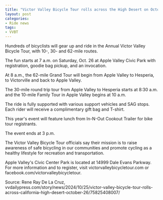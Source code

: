 ```yaml
---
title: "Victor Valley Bicycle Tour rolls across the High Desert on October 26"
layout: post
categories:
- Ride news
tags: 
- VVBT
---
```


Hundreds of bicyclists will gear up and ride in the Annual Victor Valley Bicycle Tour, with 10-, 30- and 62-mile routes. 

The fun starts at 7 a.m. on Saturday, Oct. 26 at Apple Valley Civic Park with registration, goodie bag pickup, and an invocation.

At 8 a.m., the 62-mile Grand Tour will begin from Apple Valley to Hesperia, to Victorville and back to Apple Valley. 

The 30-mile round trip tour from Apple Valley to Hesperia starts at 8:30 a.m. and the 10-mile Family Tour in Apple Valley begins at 10 a.m. 

The ride is fully supported with various support vehicles and SAG stops. Each rider will receive a complimentary gift bag and T-shirt. 

This year's event will feature lunch from In-N-Out Cookout Trailer for bike tour registrants.

The event ends at 3 p.m. 

The Victor Valley Bicycle Tour officials say their mission is to raise awareness of safe bicycling in our communities and promote cycling as a healthy lifestyle for recreation and transportation.

Apple Valley's Civic Center Park is located at 14999 Dale Evans Parkway. For more information and to register, visit victorvalleybicycletour.com or facebook.com/victorvalleybicycletour.

Source: Rene Ray De La Cruz, vvdailypress.com/story/news/2024/10/25/victor-valley-bicycle-tour-rolls-across-california-high-desert-october-26/75825408007/
